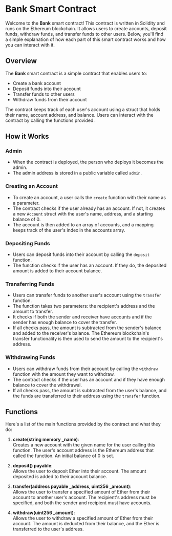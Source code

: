 # Bank Smart Contract

Welcome to the **Bank** smart contract! This contract is written in Solidity and runs on the Ethereum blockchain. It allows users to create accounts, deposit funds, withdraw funds, and transfer funds to other users. Below, you'll find a simple explanation of how each part of this smart contract works and how you can interact with it.

## Overview

The **Bank** smart contract is a simple contract that enables users to:
- Create a bank account
- Deposit funds into their account
- Transfer funds to other users
- Withdraw funds from their account

The contract keeps track of each user's account using a struct that holds their name, account address, and balance. Users can interact with the contract by calling the functions provided.

## How it Works

### Admin

- When the contract is deployed, the person who deploys it becomes the admin.
- The admin address is stored in a public variable called `admin`.

### Creating an Account

- To create an account, a user calls the `create` function with their name as a parameter.
- The contract checks if the user already has an account. If not, it creates a new `Account` struct with the user's name, address, and a starting balance of 0.
- The account is then added to an array of accounts, and a mapping keeps track of the user's index in the accounts array.

### Depositing Funds

- Users can deposit funds into their account by calling the `deposit` function.
- The function checks if the user has an account. If they do, the deposited amount is added to their account balance.

### Transferring Funds

- Users can transfer funds to another user's account using the `transfer` function.
- The function takes two parameters: the recipient's address and the amount to transfer.
- It checks if both the sender and receiver have accounts and if the sender has enough balance to cover the transfer.
- If all checks pass, the amount is subtracted from the sender's balance and added to the receiver's balance. The Ethereum blockchain's transfer functionality is then used to send the amount to the recipient's address.

### Withdrawing Funds

- Users can withdraw funds from their account by calling the `withdraw` function with the amount they want to withdraw.
- The contract checks if the user has an account and if they have enough balance to cover the withdrawal.
- If all checks pass, the amount is subtracted from the user's balance, and the funds are transferred to their address using the `transfer` function.

## Functions

Here's a list of the main functions provided by the contract and what they do:

1. **create(string memory _name)**:  
   Creates a new account with the given name for the user calling this function. The user's account address is the Ethereum address that called the function. An initial balance of 0 is set.

2. **deposit() payable**:  
   Allows the user to deposit Ether into their account. The amount deposited is added to their account balance.

3. **transfer(address payable _address, uint256 _amount)**:  
   Allows the user to transfer a specified amount of Ether from their account to another user's account. The recipient's address must be specified, and both the sender and recipient must have accounts.

4. **withdraw(uint256 _amount)**:  
   Allows the user to withdraw a specified amount of Ether from their account. The amount is deducted from their balance, and the Ether is transferred to the user's address.
